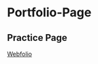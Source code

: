 # Portfolio-Page

<h2> Practice Page </h2>

<a href="https://codepen.io/Trod010/full/bREmdX/" target="_blank"> Webfolio </a>
